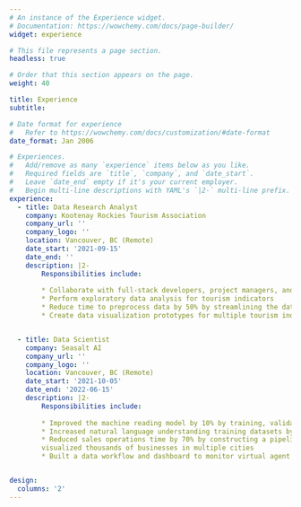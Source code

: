 ```yaml
---
# An instance of the Experience widget.
# Documentation: https://wowchemy.com/docs/page-builder/
widget: experience

# This file represents a page section.
headless: true

# Order that this section appears on the page.
weight: 40

title: Experience
subtitle:

# Date format for experience
#   Refer to https://wowchemy.com/docs/customization/#date-format
date_format: Jan 2006

# Experiences.
#   Add/remove as many `experience` items below as you like.
#   Required fields are `title`, `company`, and `date_start`.
#   Leave `date_end` empty if it's your current employer.
#   Begin multi-line descriptions with YAML's `|2-` multi-line prefix.
experience:
  - title: Data Research Analyst
    company: Kootenay Rockies Tourism Association
    company_url: ''
    company_logo: ''
    location: Vancouver, BC (Remote)
    date_start: '2021-09-15'
    date_end: ''
    description: |2-
        Responsibilities include:
        
        * Collaborate with full-stack developers, project managers, and stakeholders to integrate tourism data for the development of the BC Tourism Impact Portal (Datahub)
        * Perform exploratory data analysis for tourism indicators
        * Reduce time to preprocess data by 50% by streamlining the data cleaning process
        * Create data visualization prototypes for multiple tourism indicators


  - title: Data Scientist
    company: Seasalt AI
    company_url: ''
    company_logo: ''
    location: Vancouver, BC (Remote)
    date_start: '2021-10-05'
    date_end: '2022-06-15'
    description: |2-
        Responsibilities include:
        
        * Improved the machine reading model by 10% by training, validating, and testing the model with different datasets
        * Increased natural language understanding training datasets by 60% by writing rules
        * Reduced sales operations time by 70% by constructing a pipeline that automatically analyzed and
        visualized thousands of businesses in multiple cities
        * Built a data workflow and dashboard to monitor virtual agent conversation data for multiple businesses


design:
  columns: '2'
---
```


